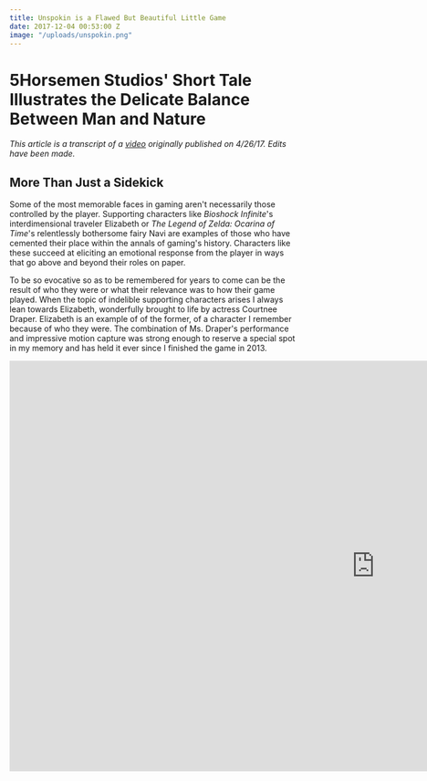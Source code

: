 ```yaml
---
title: Unspokin is a Flawed But Beautiful Little Game
date: 2017-12-04 00:53:00 Z
image: "/uploads/unspokin.png"
---
```


# 5Horsemen Studios' Short Tale Illustrates the Delicate Balance Between Man and Nature

*This article is a transcript of a [video](https://www.youtube.com/watch?v=I8Lrhr0U-sE) originally published on 4/26/17. Edits have been made.*

## More Than Just a Sidekick

Some of the most memorable faces in gaming aren't necessarily those controlled by the player. Supporting characters like *Bioshock Infinite*'s interdimensional traveler Elizabeth or *The Legend of Zelda: Ocarina of Time*'s relentlessly bothersome fairy Navi are examples of those who have cemented their place within the annals of gaming's history. Characters like these succeed at eliciting an emotional response from the player in ways that go above and beyond their roles on paper. 

To be so evocative so as to be remembered for years to come can be the result of who they were or what their relevance was to how their game played. When the topic of indelible supporting characters arises I always lean towards Elizabeth, wonderfully brought to life by actress Courtnee Draper. Elizabeth is an example of of the former, of a character I remember because of who they were. The combination of Ms. Draper's performance and impressive motion capture was strong enough to reserve a special spot in my memory and has held it ever since I finished the game in 2013. 

<iframe width="1280" height="720" src="https://www.youtube.com/embed/XqroDK7ZVEo" frameborder="0" gesture="media" allow="encrypted-media" allowfullscreen></iframe>



